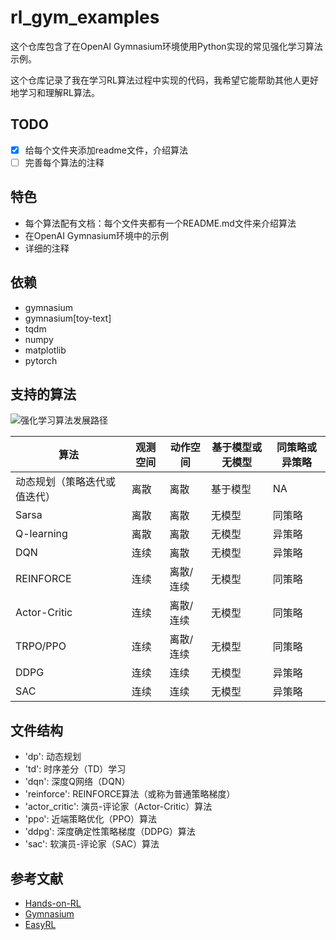# rl_gym_examples

这个仓库包含了在OpenAI Gymnasium环境使用Python实现的常见强化学习算法示例。

这个仓库记录了我在学习RL算法过程中实现的代码，我希望它能帮助其他人更好地学习和理解RL算法。

## TODO

- [x] 给每个文件夹添加readme文件，介绍算法
- [ ] 完善每个算法的注释

## 特色

- 每个算法配有文档：每个文件夹都有一个README.md文件来介绍算法
- 在OpenAI Gymnasium环境中的示例
- 详细的注释

## 依赖

- gymnasium
- gymnasium[toy-text]
- tqdm
- numpy
- matplotlib
- pytorch

## 支持的算法

![强化学习算法发展路径](https://i.imgur.com/Szbxpri.png)

| 算法 | 观测空间 | 动作空间 | 基于模型或无模型 | 同策略或异策略 |
| --- | --- | --- | --- | --- |
| 动态规划（策略迭代或值迭代） | 离散 | 离散 | 基于模型 | NA |
| Sarsa | 离散 | 离散 | 无模型 | 同策略 |
| Q-learning | 离散 | 离散 | 无模型 | 异策略 |
| DQN | 连续 | 离散 | 无模型 | 异策略 |
| REINFORCE | 连续 | 离散/连续 | 无模型 | 同策略 |
| Actor-Critic | 连续 | 离散/连续 | 无模型 | 同策略 |
| TRPO/PPO | 连续 | 离散/连续 | 无模型 | 同策略 |
| DDPG | 连续 | 连续 | 无模型 | 异策略 |
| SAC | 连续 | 连续 | 无模型 | 异策略 |

## 文件结构

- 'dp': 动态规划
- 'td': 时序差分（TD）学习
- 'dqn': 深度Q网络（DQN）
- 'reinforce': REINFORCE算法（或称为普通策略梯度）
- 'actor_critic': 演员-评论家（Actor-Critic）算法
- 'ppo': 近端策略优化（PPO）算法
- 'ddpg': 深度确定性策略梯度（DDPG）算法
- 'sac': 软演员-评论家（SAC）算法

## 参考文献

- [Hands-on-RL](https://github.com/boyu-ai/Hands-on-RL)
- [Gymnasium](https://gymnasium.farama.org/)
- [EasyRL](https://datawhalechina.github.io/easy-rl/#/)